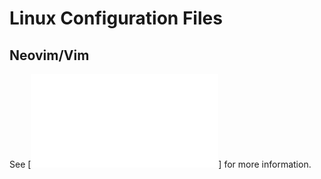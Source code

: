# Linux Configuration Files
## Neovim/Vim
See [![Neovim/Vim README](nvim/README.md)] for more information.
